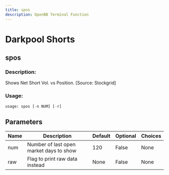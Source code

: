 ```yaml
---
title: spos
description: OpenBB Terminal Function
---
```


# Darkpool Shorts

## spos

### Description: 

Shows Net Short Vol. vs Position. [Source: Stockgrid]

### Usage: 
```python
usage: spos [-n NUM] [-r]
```

## Parameters

| Name | Description | Default | Optional | Choices |
| ---- | ----------- | ------- | -------- | ------- |
| num | Number of last open market days to show | 120 | False | None |
| raw | Flag to print raw data instead | None | False | None |


